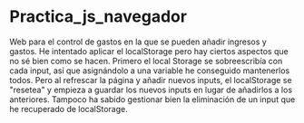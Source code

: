 # Practica_js_navegador

Web para el control de gastos en la que se pueden añadir ingresos y gastos.
He intentado aplicar el localStorage pero hay ciertos aspectos que no sé bien como se hacen. 
Primero el local Storage se sobreescribía con cada input, así que asignándolo a una variable he conseguido mantenerlos todos. 
Pero al refrescar la página y añadir nuevos inputs, el localStorage se "resetea" y empieza a guardar los nuevos inputs en lugar de añadirlos a los anteriores.
Tampoco ha sabido gestionar bien la eliminación de un input que he recuperado de localStorage.
